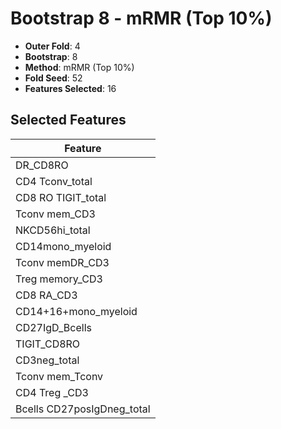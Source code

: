 # Bootstrap 8 - mRMR (Top 10%)

- **Outer Fold**: 4
- **Bootstrap**: 8
- **Method**: mRMR (Top 10%)
- **Fold Seed**: 52
- **Features Selected**: 16

## Selected Features

| Feature |
|---------|
| DR_CD8RO |
| CD4 Tconv_total |
| CD8 RO TIGIT_total |
| Tconv mem_CD3 |
| NKCD56hi_total |
| CD14mono_myeloid |
| Tconv memDR_CD3 |
| Treg memory_CD3 |
| CD8 RA_CD3 |
| CD14+16+mono_myeloid |
| CD27IgD_Bcells |
| TIGIT_CD8RO |
| CD3neg_total |
| Tconv mem_Tconv |
| CD4 Treg _CD3 |
| Bcells CD27posIgDneg_total |
